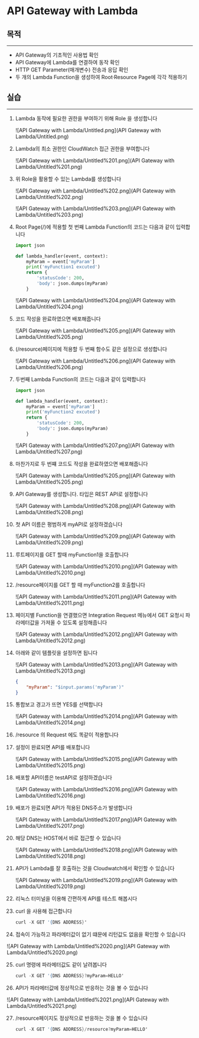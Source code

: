 # API Gateway with Lambda

## 목적

---

- API Gateway의 기초적인 사용법 확인
- API Gateway에 Lambda를 연결하여 동작 확인
- HTTP GET Parameter(매개변수) 전송과 응답 확인
- 두 개의 Lambda Function을 생성하여 Root·Resource Page에 각각 적용하기

## 실습

---

1. Lambda 동작에 필요한 권한을 부여하기 위해 Role 을 생성합니다
    
    ![API Gateway with Lambda/Untitled.png](API Gateway with Lambda/Untitled.png)
    
2. Lambda의 최소 권한인 CloudWatch 접근 권한을 부여합니다
    
    ![API Gateway with Lambda/Untitled%201.png](API Gateway with Lambda/Untitled%201.png)
    
3. 위 Role을 활용할 수 있는 Lambda를 생성합니다
    
    ![API Gateway with Lambda/Untitled%202.png](API Gateway with Lambda/Untitled%202.png)
    
    ![API Gateway with Lambda/Untitled%203.png](API Gateway with Lambda/Untitled%203.png)
    
4. Root Page(/)에 적용할 첫 번째 Lambda Function의 코드는 다음과 같이 입력합니다
        
    ```python
    import json

    def lambda_handler(event, context):
        myParam = event['myParam']
        print('myFunction1 excuted')
        return {
            'statusCode': 200,
            'body': json.dumps(myParam)
        }
    ```
        
    ![API Gateway with Lambda/Untitled%204.png](API Gateway with Lambda/Untitled%204.png)
    
5. 코드 작성을 완료하였으면 배포해줍니다
    
    ![API Gateway with Lambda/Untitled%205.png](API Gateway with Lambda/Untitled%205.png)
    
6. (/resource)페이지에 적용할 두 번째 함수도 같은 설정으로 생성합니다
    
    ![API Gateway with Lambda/Untitled%206.png](API Gateway with Lambda/Untitled%206.png)
    
7. 두번째 Lambda Function의 코드는 다음과 같이 입력합니다
    
    ```python
    import json

    def lambda_handler(event, context):
        myParam = event['myParam']
        print('myFunction2 excuted')
        return {
            'statusCode': 200,
            'body': json.dumps(myParam)
        }
    ```

    ![API Gateway with Lambda/Untitled%207.png](API Gateway with Lambda/Untitled%207.png)
    
8. 마찬가지로 두 번쨰 코드도 작성을 완료하였으면 배포해줍니다
    
    ![API Gateway with Lambda/Untitled%205.png](API Gateway with Lambda/Untitled%205.png)
    
9. API Gateway를 생성합니다. 타입은 REST API로 설정합니다
    
    ![API Gateway with Lambda/Untitled%208.png](API Gateway with Lambda/Untitled%208.png)
    
10. 첫 API 이름은 평범하게 myAPI로 설정하겠습니다
    
    ![API Gateway with Lambda/Untitled%209.png](API Gateway with Lambda/Untitled%209.png)
    
11. 루트페이지를 GET 할때 myFunction1을 호출합니다
    
    ![API Gateway with Lambda/Untitled%2010.png](API Gateway with Lambda/Untitled%2010.png)
    
12. /resource페이지를 GET 할 때 myFunction2를 호출합니다
    
    ![API Gateway with Lambda/Untitled%2011.png](API Gateway with Lambda/Untitled%2011.png)
    
13. 페이지별 Function을 연결했으면 Integration Request 메뉴에서 GET 요청시 파라메터값을 가져올 수 있도록 설정해줍니다
    
    ![API Gateway with Lambda/Untitled%2012.png](API Gateway with Lambda/Untitled%2012.png)
    
14. 아래와 같이 템플릿을 설정하면 됩니다
    
    ![API Gateway with Lambda/Untitled%2013.png](API Gateway with Lambda/Untitled%2013.png)

    ```json
    {
        "myParam": "$input.params('myParam')"
    }
    ```

15. 통합보고 경고가 뜨면 YES를 선택합니다
    
    ![API Gateway with Lambda/Untitled%2014.png](API Gateway with Lambda/Untitled%2014.png)
    
16. /resource 의 Request 에도 똑같이 적용합니다
17. 설정이 완료되면 API를 배포합니다
    
    ![API Gateway with Lambda/Untitled%2015.png](API Gateway with Lambda/Untitled%2015.png)
    
18. 배포할 API이름은 testAPI로 설정하겠습니다
    
    ![API Gateway with Lambda/Untitled%2016.png](API Gateway with Lambda/Untitled%2016.png)
    
19. 배포가 완료되면 API가 적용된 DNS주소가 발생합니다
    
    ![API Gateway with Lambda/Untitled%2017.png](API Gateway with Lambda/Untitled%2017.png)
    
20. 해당 DNS는 HOST에서 바로 접근할 수 있습니다
    
    ![API Gateway with Lambda/Untitled%2018.png](API Gateway with Lambda/Untitled%2018.png)
    
21. API가 Lambda를 잘 호출하는 것을 Cloudwatch에서 확인할 수 있습니다
    
    ![API Gateway with Lambda/Untitled%2019.png](API Gateway with Lambda/Untitled%2019.png)
    
22. 리눅스 터미널을 이용해 간편하게 API를 테스트 해봅시다
23. curl 을 사용해 접근합니다
        
    ```s
    curl -X GET '{DNS ADDRESS}'
    ```

24. 접속이 가능하고 파라메터값이 없기 떄문에 리턴값도 없음을 확인할 수 있습니다

![API Gateway with Lambda/Untitled%2020.png](API Gateway with Lambda/Untitled%2020.png)

25. curl 명령에 파라메터값도 같이 날려봅니다

    ```s
    curl -X GET '{DNS ADDRESS}?myParam=HELLO'
    ```

26. API가 파라메터값에 정상적으로 반응하는 것을 볼 수 있습니다

![API Gateway with Lambda/Untitled%2021.png](API Gateway with Lambda/Untitled%2021.png)

27. /resource페이지도 정상적으로 반응하는 것을 볼 수 있습니다

    ```s
    curl -X GET '{DNS ADDRESS}/resource?myParam=HELLO'
    ```
    
